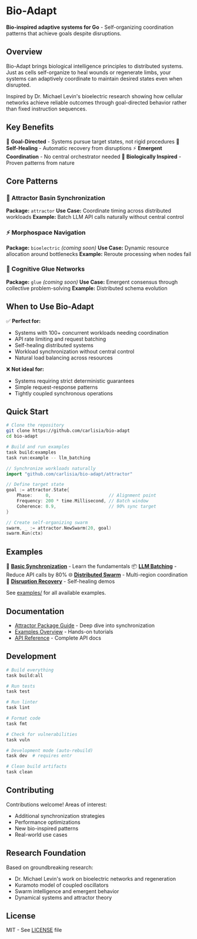 # Bio-Adapt

**Bio-inspired adaptive systems for Go** - Self-organizing coordination patterns that achieve goals despite disruptions.

## Overview

Bio-Adapt brings biological intelligence principles to distributed systems. Just as cells self-organize to heal wounds or regenerate limbs, your systems can adaptively coordinate to maintain desired states even when disrupted.

Inspired by Dr. Michael Levin's bioelectric research showing how cellular networks achieve reliable outcomes through goal-directed behavior rather than fixed instruction sequences.

## Key Benefits

🎯 **Goal-Directed** - Systems pursue target states, not rigid procedures
🔄 **Self-Healing** - Automatic recovery from disruptions
⚡ **Emergent Coordination** - No central orchestrator needed
🧬 **Biologically Inspired** - Proven patterns from nature

## Core Patterns

### 🧲 Attractor Basin Synchronization

**Package:** `attractor`
**Use Case:** Coordinate timing across distributed workloads
**Example:** Batch LLM API calls naturally without central control

### ⚡ Morphospace Navigation

**Package:** `bioelectric` _(coming soon)_
**Use Case:** Dynamic resource allocation around bottlenecks
**Example:** Reroute processing when nodes fail

### 🔗 Cognitive Glue Networks

**Package:** `glue` _(coming soon)_
**Use Case:** Emergent consensus through collective problem-solving
**Example:** Distributed schema evolution

## When to Use Bio-Adapt

✅ **Perfect for:**

- Systems with 100+ concurrent workloads needing coordination
- API rate limiting and request batching
- Self-healing distributed systems
- Workload synchronization without central control
- Natural load balancing across resources

❌ **Not ideal for:**

- Systems requiring strict deterministic guarantees
- Simple request-response patterns
- Tightly coupled synchronous operations

## Quick Start

```bash
# Clone the repository
git clone https://github.com/carlisia/bio-adapt
cd bio-adapt

# Build and run examples
task build:examples
task run:example -- llm_batching
```

```go
// Synchronize workloads naturally
import "github.com/carlisia/bio-adapt/attractor"

// Define target state
goal := attractor.State{
    Phase:     0,                      // Alignment point
    Frequency: 200 * time.Millisecond, // Batch window
    Coherence: 0.9,                    // 90% sync target
}

// Create self-organizing swarm
swarm, _ := attractor.NewSwarm(20, goal)
swarm.Run(ctx)
```

## Examples

🔄 **[Basic Synchronization](examples/attractor/basic_sync)** - Learn the fundamentals
📦 **[LLM Batching](examples/attractor/llm_batching)** - Reduce API calls by 80%
🌐 **[Distributed Swarm](examples/attractor/distributed_swarm)** - Multi-region coordination
💪 **[Disruption Recovery](examples/attractor/disruption_recovery)** - Self-healing demos

See [examples/](examples/) for all available examples.

## Documentation

- [Attractor Package Guide](attractor/README.md) - Deep dive into synchronization
- [Examples Overview](examples/attractor/README.md) - Hands-on tutorials
- [API Reference](https://pkg.go.dev/github.com/carlisia/bio-adapt) - Complete API docs

## Development

```bash
# Build everything
task build:all

# Run tests
task test

# Run linter
task lint

# Format code
task fmt

# Check for vulnerabilities
task vuln

# Development mode (auto-rebuild)
task dev  # requires entr

# Clean build artifacts
task clean
```

## Contributing

Contributions welcome! Areas of interest:

- Additional synchronization strategies
- Performance optimizations
- New bio-inspired patterns
- Real-world use cases

## Research Foundation

Based on groundbreaking research:

- Dr. Michael Levin's work on bioelectric networks and regeneration
- Kuramoto model of coupled oscillators
- Swarm intelligence and emergent behavior
- Dynamical systems and attractor theory

## License

MIT - See [LICENSE](LICENSE) file

